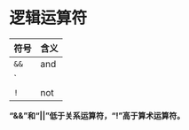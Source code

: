 # 逻辑运算符

| 符号 | 含义 |
| ---- | ---- |
| `&&` | and  |
| `||` | or   |
| `!`  | not  |

**“&&”和“||”低于关系运算符，“!”高于算术运算符。**